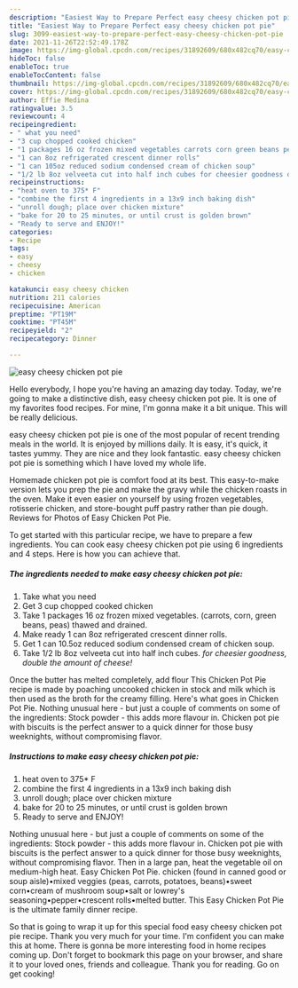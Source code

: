 ```yaml
---
description: "Easiest Way to Prepare Perfect easy cheesy chicken pot pie"
title: "Easiest Way to Prepare Perfect easy cheesy chicken pot pie"
slug: 3099-easiest-way-to-prepare-perfect-easy-cheesy-chicken-pot-pie
date: 2021-11-26T22:52:49.178Z
image: https://img-global.cpcdn.com/recipes/31892609/680x482cq70/easy-cheesy-chicken-pot-pie-recipe-main-photo.jpg
hideToc: false
enableToc: true
enableTocContent: false
thumbnail: https://img-global.cpcdn.com/recipes/31892609/680x482cq70/easy-cheesy-chicken-pot-pie-recipe-main-photo.jpg
cover: https://img-global.cpcdn.com/recipes/31892609/680x482cq70/easy-cheesy-chicken-pot-pie-recipe-main-photo.jpg
author: Effie Medina
ratingvalue: 3.5
reviewcount: 4
recipeingredient:
- " what you need"
- "3 cup chopped cooked chicken"
- "1 packages 16 oz frozen mixed vegetables carrots corn green beans peas thawed and drained"
- "1 can 8oz refrigerated crescent dinner rolls"
- "1 can 105oz reduced sodium condensed cream of chicken soup"
- "1/2 lb 8oz velveeta cut into half inch cubes for cheesier goodness double the amount of cheese"
recipeinstructions:
- "heat oven to 375* F"
- "combine the first 4 ingredients in a 13x9 inch baking dish"
- "unroll dough; place over chicken mixture"
- "bake for 20 to 25 minutes, or until crust is golden brown"
- "Ready to serve and ENJOY!"
categories:
- Recipe
tags:
- easy
- cheesy
- chicken

katakunci: easy cheesy chicken 
nutrition: 211 calories
recipecuisine: American
preptime: "PT19M"
cooktime: "PT45M"
recipeyield: "2"
recipecategory: Dinner

---
```



![easy cheesy chicken pot pie](https://img-global.cpcdn.com/recipes/31892609/680x482cq70/easy-cheesy-chicken-pot-pie-recipe-main-photo.jpg)

Hello everybody, I hope you're having an amazing day today. Today, we're going to make a distinctive dish, easy cheesy chicken pot pie. It is one of my favorites food recipes. For mine, I'm gonna make it a bit unique. This will be really delicious.

easy cheesy chicken pot pie is one of the most popular of recent trending meals in the world. It is enjoyed by millions daily. It is easy, it's quick, it tastes yummy. They are nice and they look fantastic. easy cheesy chicken pot pie is something which I have loved my whole life.

Homemade chicken pot pie is comfort food at its best. This easy-to-make version lets you prep the pie and make the gravy while the chicken roasts in the oven. Make it even easier on yourself by using frozen vegetables, rotisserie chicken, and store-bought puff pastry rather than pie dough. Reviews for Photos of Easy Chicken Pot Pie.


To get started with this particular recipe, we have to prepare a few ingredients. You can cook easy cheesy chicken pot pie using 6 ingredients and 4 steps. Here is how you can achieve that.

<!--inarticleads1-->

##### The ingredients needed to make easy cheesy chicken pot pie:

1. Take  what you need
1. Get 3 cup chopped cooked chicken
1. Take 1 packages 16 oz frozen mixed vegetables. (carrots, corn, green beans, peas) thawed and drained.
1. Make ready 1 can 8oz refrigerated crescent dinner rolls.
1. Get 1 can 10.5oz reduced sodium condensed cream of chicken soup.
1. Take 1/2 lb 8oz velveeta cut into half inch cubes. *for cheesier goodness, double the amount of cheese!*


Once the butter has melted completely, add flour This Chicken Pot Pie recipe is made by poaching uncooked chicken in stock and milk which is then used as the broth for the creamy filling. Here&#39;s what goes in Chicken Pot Pie. Nothing unusual here - but just a couple of comments on some of the ingredients: Stock powder - this adds more flavour in. Chicken pot pie with biscuits is the perfect answer to a quick dinner for those busy weeknights, without compromising flavor. 

<!--inarticleads2-->

##### Instructions to make easy cheesy chicken pot pie:

1. heat oven to 375* F
1. combine the first 4 ingredients in a 13x9 inch baking dish
1. unroll dough; place over chicken mixture
1. bake for 20 to 25 minutes, or until crust is golden brown
1. Ready to serve and ENJOY!

Nothing unusual here - but just a couple of comments on some of the ingredients: Stock powder - this adds more flavour in. Chicken pot pie with biscuits is the perfect answer to a quick dinner for those busy weeknights, without compromising flavor. Then in a large pan, heat the vegetable oil on medium-high heat. Easy Chicken Pot Pie. chicken (found in canned good or soup aisle)•mixed veggies (peas, carrots, potatoes, beans)•sweet corn•cream of mushroom soup•salt or lowrey&#39;s seasoning•pepper•crescent rolls•melted butter. This Easy Chicken Pot Pie is the ultimate family dinner recipe. 

So that is going to wrap it up for this special food easy cheesy chicken pot pie recipe. Thank you very much for your time. I'm confident you can make this at home. There is gonna be more interesting food in home recipes coming up. Don't forget to bookmark this page on your browser, and share it to your loved ones, friends and colleague. Thank you for reading. Go on get cooking!
